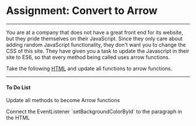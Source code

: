 <h1>Assignment: Convert to Arrow</h1>


<hr>

<p>You are at a company that does not have a great front end for its website, but they pride themselves on their JavaScript. Since they only care about adding random JavaScript functionality, they don't want you to change the CSS of this site. They have given you a task to update the Javascript in their site to ES6, so that every method being called uses arrow functions.</p>
<p>Take the following <a href="https://github.com/alirabah93/Coding-Dojo/blob/master/MERN/javaScript/fundamentals/ConvertToArrow/readMeFiles/assignmentCode.html">HTML</a> and update all functions to arrow functions.</p>

<hr>

<h4>To Do List</h4>
<p>Update all methods to become Arrow functions</p>
<p>Connect the EventListener `setBackgroundColorById` to the paragraph in the HTML</p>

